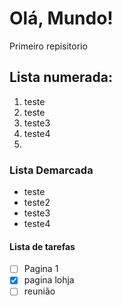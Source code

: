 # Olá, Mundo!

 Primeiro repisitorio
 
 ## Lista numerada:
 
 1. teste
 2. teste
 3. teste3
 4. teste4
 5. 

### Lista Demarcada

* teste
* teste2
* teste3
* teste4

#### Lista de tarefas

- [ ] Pagina 1
- [x] pagina lohja
- [ ] reunião
